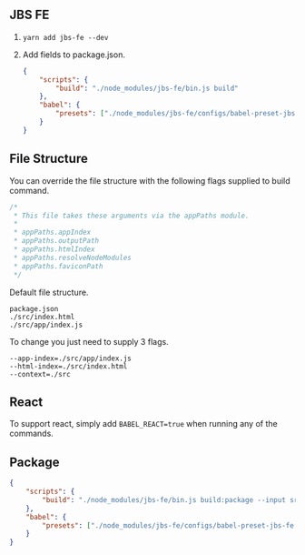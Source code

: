 ## JBS FE

1. `yarn add jbs-fe --dev`
2. Add fields to package.json.

	```json
	{
		"scripts": {
			"build": "./node_modules/jbs-fe/bin.js build"
		},
		"babel": {
			"presets": ["./node_modules/jbs-fe/configs/babel-preset-jbs-fe.js"]
		}
	}
	```
	
	
## File Structure

You can override the file structure with the following flags supplied to build command.

```js
/*
 * This file takes these arguments via the appPaths module.
 *
 * appPaths.appIndex
 * appPaths.outputPath
 * appPaths.htmlIndex
 * appPaths.resolveNodeModules
 * appPaths.faviconPath
 */
```

Default file structure.

```
package.json
./src/index.html
./src/app/index.js
```

To change you just need to supply 3 flags.

```
--app-index=./src/app/index.js
--html-index=./src/index.html
--context=./src
```

## React

To support react, simply add `BABEL_REACT=true` when running any of the commands.

## Package

```json
{
	"scripts": {
		"build": "./node_modules/jbs-fe/bin.js build:package --input src --output build"
	},
	"babel": {
		"presets": ["./node_modules/jbs-fe/configs/babel-preset-jbs-fe.js"]
	}
}
```